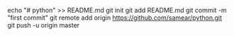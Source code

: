 echo "# python" >> README.md
git init
git add README.md
git commit -m "first commit"
git remote add origin https://github.com/samear/python.git
git push -u origin master
